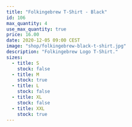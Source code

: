 ```yaml
---
title: "Folkingebrew T-Shirt - Black"
id: 106
max_quantity: 4
use_max_quantity: true
price: 16.00
date: 2020-12-05 09:00 CEST
image: "shop/folkingebrew-black-t-shirt.jpg"
description: "Folkingebrew Logo T-Shirt."
sizes:
  - title: S
    stock: false
  - title: M
    stock: true
  - title: L
    stock: false
  - title: XL
    stock: false
  - title: XXL
    stock: true
---
```

